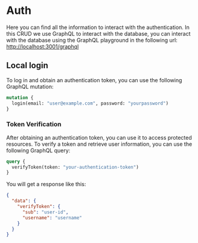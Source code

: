 # Auth

Here you can find all the information to interact with the authentication. In this CRUD we use GraphQL to interact with the database, you can interact with the database using the GraphQL playground in the following url: [http://localhost:3001/graphql](http://localhost:3000/graphql)

## Local login

To log in and obtain an authentication token, you can use the following GraphQL mutation:

```graphql
mutation {
  login(email: "user@example.com", password: "yourpassword")
}
```

### Token Verification

After obtaining an authentication token, you can use it to access protected resources. To verify a token and retrieve user information, you can use the following GraphQL query:

```graphql
query {
  verifyToken(token: "your-authentication-token")
}
```

You will get a response like this:
```json
{
  "data": {
    "verifyToken": {
      "sub": "user-id",
      "username": "username"
    }
  }
}
```